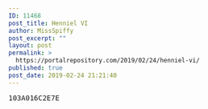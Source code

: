 ```yaml
---
ID: 11468
post_title: Henniel VI
author: MissSpiffy
post_excerpt: ""
layout: post
permalink: >
  https://portalrepository.com/2019/02/24/henniel-vi/
published: true
post_date: 2019-02-24 21:21:40
---
```

<pre>103A016C2E7E</pre>